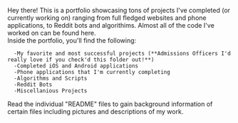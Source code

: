 Hey there! This is a portfolio showcasing tons of projects I've completed (or currently working on) ranging from full fledged websites and phone applications, to Reddit bots and algorithims. Almost all of the code I've worked on can be found here.                                                                                                                                   
Inside the portfolio, you'll find the following: 

      -My favorite and most successful projects (**Admissions Officers I'd really love if you check'd this folder out!**)
      -Completed iOS and Android applications
      -Phone applications that I'm currently completing
      -Algorithms and Scripts
      -Reddit Bots
      -Miscellanious Projects

Read the individual "README" files to gain background information of certain files including pictures and descriptions of my work.
